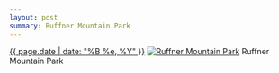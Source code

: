 ```yaml
---
layout: post
summary: Ruffner Mountain Park
---
```


<p>
  <time><a href="/410">{{ page.date | date: "%B %e, %Y" }}</a></time>
  <a href="/410"><img src="{{ site.assets_url }}/410-612.jpg" srcset="{{ site.assets_url }}/410-1224.jpg 1224w, {{ site.assets_url }}/410-918.jpg 918w, {{ site.assets_url }}/410-612.jpg 612w, {{ site.assets_url }}/410-306.jpg 306w" sizes="(min-width: 700px) 50vw, calc(100vw - 2rem)" alt="Ruffner Mountain Park" /></a>
  <span>Ruffner Mountain Park</span>
</p>
